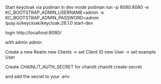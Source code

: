 Start keycloak via podman in dev mode
podman run -p 8080:8080 -e KC_BOOTSTRAP_ADMIN_USERNAME=admin -e KC_BOOTSTRAP_ADMIN_PASSWORD=admin quay.io/keycloak/keycloak:26.1.0 start-dev

login
http://localhost:8080/

with
admin
admin

Create a
new Realm
new Clients -> set Client ID
new User -> set example User

Create CHAINLIT_AUTH_SECRET for chainlit
chainlit create-secret

and add the secret to your .env

